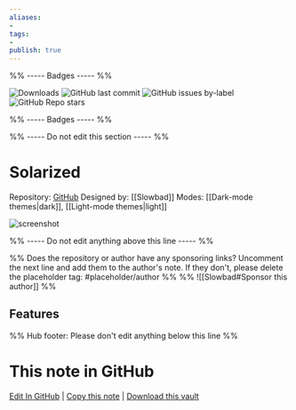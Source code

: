 ```yaml
---
aliases:
- 
tags: 
- 
publish: true
---
```


%% ----- Badges ----- %%

![Downloads](https://img.shields.io/badge/downloads-43779-573E7A?style=for-the-badge&logo=)
![GitHub last commit](https://img.shields.io/github/last-commit/Slowbad/obsidian-solarized?color=573E7A&label=last%20update&logo=github&style=for-the-badge)
![GitHub issues by-label](https://img.shields.io/github/issues/Slowbad/obsidian-solarized/help%20wanted?color=573E7A&logo=github&style=for-the-badge) 
![GitHub Repo stars](https://img.shields.io/github/stars/Slowbad/obsidian-solarized?color=573E7A&logo=github&style=for-the-badge)

%% ----- Badges ----- %%

%% ----- Do not edit this section ----- %%

# Solarized

Repository: [GitHub](https://github.com/Slowbad/obsidian-solarized)
Designed by: [[Slowbad]]
Modes: [[Dark-mode themes|dark]], [[Light-mode themes|light]]



![screenshot](https://github.com/Slowbad/obsidian-solarized/raw/HEAD/screenshot.png)

%% ----- Do not edit anything above this line ----- %% 

%% Does the repository or author have any sponsoring links? Uncomment the next line and add them to the author's note. If they don't, please delete the placeholder tag: #placeholder/author %%
%% ![[Slowbad#Sponsor this author]] %%


## Features



%% Hub footer: Please don't edit anything below this line %%

# This note in GitHub

<span class="git-footer">[Edit In GitHub](https://github.dev/obsidian-community/obsidian-hub/blob/main/02%20-%20Community%20Expansions/02.05%20All%20Community%20Expansions/Themes/Solarized.md "git-hub-edit-note") | [Copy this note](https://raw.githubusercontent.com/obsidian-community/obsidian-hub/main/02%20-%20Community%20Expansions/02.05%20All%20Community%20Expansions/Themes/Solarized.md "git-hub-copy-note") | [Download this vault](https://github.com/obsidian-community/obsidian-hub/archive/refs/heads/main.zip "git-hub-download-vault") </span>
